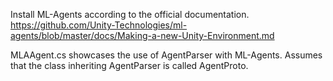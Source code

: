 Install ML-Agents according to the official documentation.
https://github.com/Unity-Technologies/ml-agents/blob/master/docs/Making-a-new-Unity-Environment.md

MLAAgent.cs showcases the use of AgentParser with ML-Agents. Assumes that the class inheriting AgentParser is called AgentProto.
